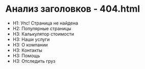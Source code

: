 # Анализ заголовков - 404.html

- H1: Упс! Страница не найдена
- H2: Популярные страницы
- H3: Калькулятор стоимости
- H3: Наши услуги
- H3: О компании
- H3: Контакты
- H3: Помощь
- H3: Отследить груз
